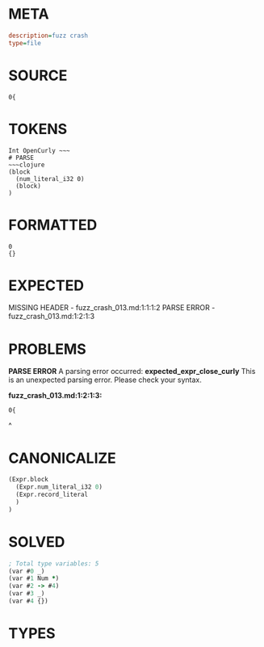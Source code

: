 # META
~~~ini
description=fuzz crash
type=file
~~~
# SOURCE
~~~roc
0{
~~~
# TOKENS
~~~text
Int OpenCurly ~~~
# PARSE
~~~clojure
(block
  (num_literal_i32 0)
  (block)
)
~~~
# FORMATTED
~~~roc
0
{}
~~~
# EXPECTED
MISSING HEADER - fuzz_crash_013.md:1:1:1:2
PARSE ERROR - fuzz_crash_013.md:1:2:1:3
# PROBLEMS
**PARSE ERROR**
A parsing error occurred: **expected_expr_close_curly**
This is an unexpected parsing error. Please check your syntax.

**fuzz_crash_013.md:1:2:1:3:**
```roc
0{
```
 ^


# CANONICALIZE
~~~clojure
(Expr.block
  (Expr.num_literal_i32 0)
  (Expr.record_literal
  )
)
~~~
# SOLVED
~~~clojure
; Total type variables: 5
(var #0 _)
(var #1 Num *)
(var #2 -> #4)
(var #3 _)
(var #4 {})
~~~
# TYPES
~~~roc
~~~
